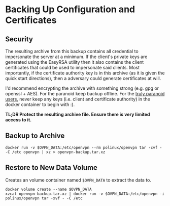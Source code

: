 # Backing Up Configuration and Certificates

## Security

The resulting archive from this backup contains all credential to impersonate the server at a minimum.  If the client's private keys are generated using the EasyRSA utility then it also contains the client certificates that could be used to impersonate said clients.  Most importantly, if the certificate authority key is in this archive (as it is given the quick start directions), then a adversary could generate certificates at will.

I'd recommend encrypting the archive with something strong (e.g. gpg or openssl + AES).  For the paranoid keep backup offline.  For the [truly paranoid users](/docs/paranoid.md), never keep any keys (i.e. client and certificate authority) in the docker container to begin with :).


**TL;DR Protect the resulting archive file.  Ensure there is very limited access to it.**

## Backup to Archive

    docker run -v $OVPN_DATA:/etc/openvpn --rm polinux/openvpn tar -cvf - -C /etc openvpn | xz > openvpn-backup.tar.xz

## Restore to New Data Volume

Creates an volume container named `$OVPN_DATA` to extract the data to.

    docker volume create --name $OVPN_DATA
    xzcat openvpn-backup.tar.xz | docker run -v $OVPN_DATA:/etc/openvpn -i polinux/openvpn tar -xvf - -C /etc
